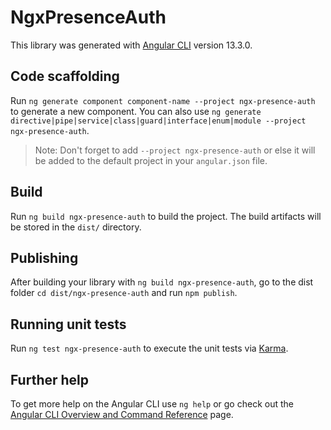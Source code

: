 # NgxPresenceAuth

This library was generated with [Angular CLI](https://github.com/angular/angular-cli) version 13.3.0.

## Code scaffolding

Run `ng generate component component-name --project ngx-presence-auth` to generate a new component. You can also use `ng generate directive|pipe|service|class|guard|interface|enum|module --project ngx-presence-auth`.
> Note: Don't forget to add `--project ngx-presence-auth` or else it will be added to the default project in your `angular.json` file. 

## Build

Run `ng build ngx-presence-auth` to build the project. The build artifacts will be stored in the `dist/` directory.

## Publishing

After building your library with `ng build ngx-presence-auth`, go to the dist folder `cd dist/ngx-presence-auth` and run `npm publish`.

## Running unit tests

Run `ng test ngx-presence-auth` to execute the unit tests via [Karma](https://karma-runner.github.io).

## Further help

To get more help on the Angular CLI use `ng help` or go check out the [Angular CLI Overview and Command Reference](https://angular.io/cli) page.
